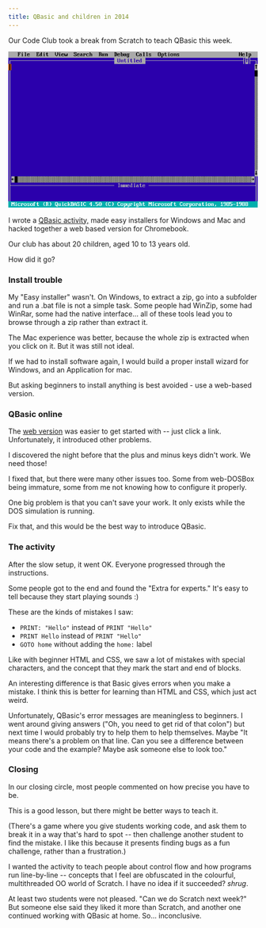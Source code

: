 ```yaml
---
title: QBasic and children in 2014
---
```


Our Code Club took a break from Scratch to teach QBasic this week.

![QBasic, still beautiful.](/journal/images/qbasic.png)

I wrote a [QBasic activity,](http://codeclubakl.github.io/qbasic/) made easy installers for Windows and Mac and hacked together a web based version for Chromebook.

Our club has about 20 children, aged 10 to 13 years old.

How did it go?

### Install trouble

My "Easy installer" wasn't. On Windows, to extract a zip, go into a subfolder and run a .bat file is not a simple task. Some people had WinZip, some had WinRar, some had the native interface... all of these tools lead you to browse through a zip rather than extract it. 

The Mac experience was better, because the whole zip is extracted when you click on it. But it was still not ideal.

If we had to install software again, I would build a proper install wizard for Windows, and an Application for mac.

But asking beginners to install anything is best avoided - use a web-based version.

### QBasic online

The [web version](http://codeclubakl.github.io/qbasic/online/) was easier to get started with -- just click a link. Unfortunately, it introduced other problems.

I discovered the night before that the plus and minus keys didn't work. We need those!

I fixed that, but there were many other issues too. Some from web-DOSBox being immature, some from me not knowing how to configure it properly.

One big problem is that you can't save your work. It only exists while the DOS simulation is running.

Fix that, and this would be the best way to introduce QBasic.

### The activity

After the slow setup, it went OK. Everyone progressed through the instructions.

Some people got to the end and found the "Extra for experts." It's easy to tell because they start playing sounds :)

These are the kinds of mistakes I saw:

* `PRINT: "Hello"` instead of `PRINT "Hello"`
* `PRINT Hello` instead of `PRINT "Hello"`
* `GOTO home` without adding the `home:` label

Like with beginner HTML and CSS, we saw a lot of mistakes with special characters, and the concept that they mark the start and end of blocks.

An interesting difference is that Basic gives errors when you make a mistake. I think this is better for learning than HTML and CSS, which just act weird.

Unfortunately, QBasic's error messages are meaningless to beginners. I went around giving answers ("Oh, you need to get rid of that colon") but next time I would probably try to help them to help themselves. Maybe "It means there's a problem on that line. Can you see a difference between your code and the example? Maybe ask someone else to look too."

### Closing

In our closing circle, most people commented on how precise you have to be.

This is a good lesson, but there might be better ways to teach it.

(There's a game where you give students working code, and ask them to break it in a way that's hard to spot -- then challenge another student to find the mistake. I like this because it presents finding bugs as a fun challenge, rather than a frustration.)

I wanted the activity to teach people about control flow and how programs run line-by-line -- concepts that I feel are obfuscated in the colourful, multithreaded OO world of Scratch. I have no idea if it succeeded? *shrug*.

At least two students were not pleased. "Can we do Scratch next week?" But someone else said they liked it more than Scratch, and another one continued working with QBasic at home. So... inconclusive.
